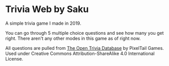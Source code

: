 # Trivia Web by Saku
A simple trivia game I made in 2019.

You can go through 5 multiple choice questions and see how many you get right.
There aren't any other modes in this game as of right now.

All questions are pulled from [The Open Trivia Database](https://opentdb.com) by PixelTail Games. Used under Creative Commons Attribution-ShareAlike 4.0 International License.